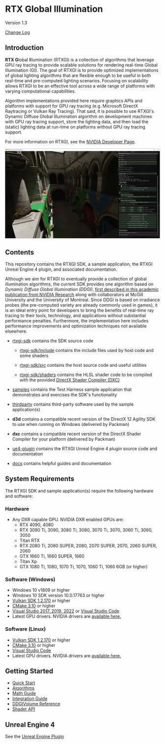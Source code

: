 # RTX Global Illumination

Version 1.3

[Change Log](ChangeLog.md)

## Introduction

**RTX G**lobal **I**llumination (RTXGI) is a collection of algorithms that leverage GPU ray tracing to provide scalable solutions for rendering real-time Global Illumination (GI). The goal of RTXGI is to provide optimized implementations of global lighting algorithms that are flexible enough to be useful in both real-time and pre-computed lighting scenarios. Focusing on scalability allows RTXGI to be an effective tool across a wide range of platforms with varying computational capabilities.

Algorithm implementations provided here require graphics APIs and platforms with support for GPU ray tracing (e.g. Microsoft DirectX Raytracing or Vulkan Ray Tracing). That said, it is possible to use RTXGI's Dynamic Diffuse Global Illumination algorithm on development machines with GPU ray tracing support, store the lighting data, and then load the (static) lighting data at run-time on platforms without GPU ray tracing support.

For more information on RTXGI, see the [NVIDIA Developer Page](https://developer.nvidia.com/rtxgi).

![Global Illumination with RTXGI in the Sponza](docs/images/rtxgi-sponza.jpg)

## Contents

This repository contains the RTXGI SDK, a sample application, the RTXGI Unreal Engine 4 plugin, and associated documentation.

Although we aim for RTXGI to eventually provide a collection of global illumination algorithms, the current SDK provides one algorithm based on *Dynamic Diffuse Global Illumination (DDGI)*, [first described in this academic publication from NVIDIA Research](https://jcgt.org/published/0008/02/01/) along with collaborators at McGill University and the University of Montreal. Since DDGI is based on irradiance probes (the pre-computed variety are already commonly used in games), it is an ideal entry point for developers to bring the benefits of real-time ray tracing to their tools, technology, and applications without substantial performance penalties. Furthermore, the implementation here includes performance improvements and optimization techniques not available elsewhere.

* [rtxgi-sdk](rtxgi-sdk) contains the SDK source code

    * [rtxgi-sdk/include](rtxgi-sdk/include) contains the include files used by host code and some shaders

    * [rtxgi-sdk/src](rtxgi-sdk/src) contains the host source code and useful utilities

    * [rtxgi-sdk/shaders](rtxgi-sdk/shaders) contains the HLSL shader code to be compiled with the provided [DirectX Shader Compiler (DXC)](https://github.com/microsoft/DirectXShaderCompiler)

* [samples](samples) contains the Test Harness sample application that demonstrates and exercises the SDK's functionality

* [thirdparty](thirdparty) contains third-party software used by the sample application(s)

* **d3d** contains a compatible recent version of the DirectX 12 Agility SDK to use when running on Windows (delivered by Packman)

* **dxc** contains a compatible recent version of the DirectX Shader Compiler for your platform (delivered by Packman)

* [ue4-plugin](ue4-plugin) contains the RTXGI Unreal Engine 4 plugin source code and documentation

* [docs](docs) contains helpful guides and documentation

## System Requirements

The RTXGI SDK and sample application(s) require the following hardware and software:

### Hardware
* Any DXR capable GPU. NVIDIA DXR enabled GPUs are:
    * RTX 4090, 4080
    * RTX 3090 Ti, 3090, 3080 Ti, 3080, 3070 Ti, 3070, 3060 Ti, 3060, 3050
    * Titan RTX
    * RTX 2080 Ti, 2080 SUPER, 2080, 2070 SUPER, 2070, 2060 SUPER, 2060
    * GTX 1660 Ti, 1660 SUPER, 1660
    * Titan Xp
    * GTX 1080 Ti, 1080, 1070 Ti, 1070, 1060 Ti, 1060 6GB (or higher)

### Software (Windows)
* Windows 10 v1809 or higher
* Windows 10 SDK version 10.0.17763 or higher
* [Vulkan SDK 1.2.170]((https://vulkan.lunarg.com/sdk/home)) or higher
* [CMake 3.10](https://cmake.org/download) or higher
* [Visual Studio 2017, 2019, 2022](https://visualstudio.microsoft.com/downloads/) or [Visual Studio Code](https://code.visualstudio.com/download)
* Latest GPU drivers. NVIDIA drivers are [available here.](http://www.nvidia.com/drivers)

### Software (Linux)
* [Vulkan SDK 1.2.170]((https://vulkan.lunarg.com/sdk/home)) or higher
* [CMake 3.10](https://cmake.org/download) or higher
* [Visual Studio Code](https://code.visualstudio.com/download)
* Latest GPU drivers. NVIDIA drivers are [available here.](http://www.nvidia.com/drivers)

## Getting Started

* [Quick Start](docs/QuickStart.md)
* [Algorithms](docs/Algorithms.md)
* [Math Guide](docs/Math.md)
* [Integration Guide](docs/Integration.md)
* [DDGIVolume Reference](docs/DDGIVolume.md)
* [Shader API](docs/ShaderAPI.md)

## Unreal Engine 4

See the [Unreal Engine Plugin](ue4-plugin/4.27/RTXGI/README.md)
